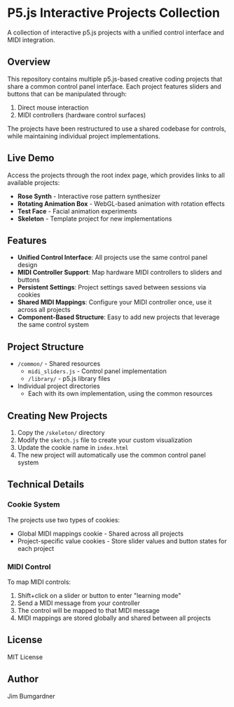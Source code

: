 # P5.js Interactive Projects Collection

A collection of interactive p5.js projects with a unified control interface and MIDI integration.

## Overview

This repository contains multiple p5.js-based creative coding projects that share a common control panel interface. Each project features sliders and buttons that can be manipulated through:

1. Direct mouse interaction
2. MIDI controllers (hardware control surfaces)

The projects have been restructured to use a shared codebase for controls, while maintaining individual project implementations.

## Live Demo

Access the projects through the root index page, which provides links to all available projects:

- **Rose Synth** - Interactive rose pattern synthesizer
- **Rotating Animation Box** - WebGL-based animation with rotation effects
- **Test Face** - Facial animation experiments
- **Skeleton** - Template project for new implementations

## Features

- **Unified Control Interface**: All projects use the same control panel design
- **MIDI Controller Support**: Map hardware MIDI controllers to sliders and buttons
- **Persistent Settings**: Project settings saved between sessions via cookies
- **Shared MIDI Mappings**: Configure your MIDI controller once, use it across all projects
- **Component-Based Structure**: Easy to add new projects that leverage the same control system

## Project Structure

- `/common/` - Shared resources
  - `midi_sliders.js` - Control panel implementation
  - `/library/` - p5.js library files
- Individual project directories
  - Each with its own implementation, using the common resources

## Creating New Projects

1. Copy the `/skeleton/` directory
2. Modify the `sketch.js` file to create your custom visualization
3. Update the cookie name in `index.html`
4. The new project will automatically use the common control panel system

## Technical Details

### Cookie System

The projects use two types of cookies:
- Global MIDI mappings cookie - Shared across all projects
- Project-specific value cookies - Store slider values and button states for each project

### MIDI Control

To map MIDI controls:
1. Shift+click on a slider or button to enter "learning mode"
2. Send a MIDI message from your controller
3. The control will be mapped to that MIDI message
4. MIDI mappings are stored globally and shared between all projects

## License

MIT License

## Author

Jim Bumgardner